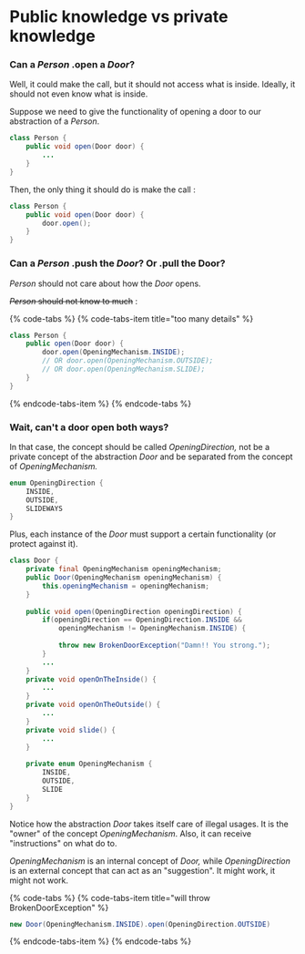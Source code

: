 # Public knowledge vs private knowledge

### Can a _Person_ .open a _Door_?

Well, it could make the call, but it should not access what is inside. Ideally, it should not even know what is inside.

Suppose we need to give the functionality of opening a door to our abstraction of a _Person_.

```java
class Person {
    public void open(Door door) {
        ...
    }
}
```

Then, the only thing it should do is make the call :

```java
class Person {
    public void open(Door door) {
        door.open();
    }
}
```

### Can a _Person_ .push the _Door_? Or .pull the Door?

_Person_ should not care about how the _Door_ opens.

~~_Person_ should not know to much~~ :

{% code-tabs %}
{% code-tabs-item title="too many details" %}
```java
class Person {
    public open(Door door) {
        door.open(OpeningMechanism.INSIDE);
        // OR door.open(OpeningMechanism.OUTSIDE);
        // OR door.open(OpeningMechanism.SLIDE);
    }
}
```
{% endcode-tabs-item %}
{% endcode-tabs %}

### Wait, can't a door open both ways?

In that case, the concept should be called _OpeningDirection,_ not be a private concept of the abstraction _Door_ and be separated from the concept of _OpeningMechanism._

```java
enum OpeningDirection {
    INSIDE,
    OUTSIDE,
    SLIDEWAYS
}
```

Plus, each instance of the _Door_ must support a certain functionality \(or protect against it\).

```java
class Door {
    private final OpeningMechanism openingMechanism;    
    public Door(OpeningMechanism openingMechanism) {
        this.openingMechanism = openingMechanism;
    }
    
    public void open(OpeningDirection openingDirection) {
        if(openingDirection == OpeningDirection.INSIDE &&
            openingMechanism != OpeningMechanism.INSIDE) {
            
            throw new BrokenDoorException("Damn!! You strong.");
        }
        ...
    }    
    private void openOnTheInside() {
        ...
    }    
    private void openOnTheOutside() {
        ...
    }
    private void slide() {
        ...
    }
    
    private enum OpeningMechanism {
        INSIDE,
        OUTSIDE,
        SLIDE
    }
}
```

Notice how the abstraction _Door_ takes itself care of illegal usages. It is the "owner" of the concept _OpeningMechanism_. Also, it can receive "instructions" on what do to.

_OpeningMechanism_ is an internal concept of _Door,_ while _OpeningDirection_ is an external concept that can act as an "suggestion". It might work, it might not work. 

{% code-tabs %}
{% code-tabs-item title="will throw BrokenDoorException" %}
```java
new Door(OpeningMechanism.INSIDE).open(OpeningDirection.OUTSIDE)
```
{% endcode-tabs-item %}
{% endcode-tabs %}



